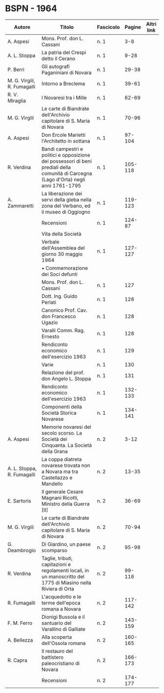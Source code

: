 # BSPN - 1964

| Autore                      | Titolo                                                                                                                                 | Fascicolo | Pagine  | Altri link |
|-----------------------------|----------------------------------------------------------------------------------------------------------------------------------------|-----------|---------|------------|
| A. Aspesi                   | Mons. Prof. don L. Cassani                                                                                                             | n. 1      | 3-8     |            |
| A. L. Stoppa                | La patria del Crespi detto il Cerano                                                                                                   | n. 1      | 9-28    |            |
| P. Berri                    | Gli autografi Paganiniani di Novara                                                                                                    | n. 1      | 29-38   |            |
| M. G. Virgili, R. Fumagalli | Intorno a Breclema                                                                                                                     | n. 1      | 39-61   |            |
| R. V. Miraglia              | I Novaresi tra i Mille                                                                                                                 | n. 1      | 62-69   |            |
| M. G. Virgili               | Le carte di Biandrate dell'Archivio capitolare di S. Maria di Novara                                                                   | n. 1      | 70-96   |            |
| A. Aspesi                   | Don Ercole Marietti l'Architetto in sottana                                                                                            | n. 1      | 97-104  |            |
| R. Verdina                  | Bandi campestri e politici e opposizione dei possessori di beni prediali della comunità di Carcegna (Lago d'Orta) negli anni 1761-1795 | n. 1      | 105-118 |            |
| A. Zammaretti               | La liberazione dei servi della gleba nella zona del Verbano, ed il museo di Oggiogno                                                   | n. 1      | 119-123 |            |
|                             | Recensioni                                                                                                                             | n. 1      | 124-87  |            |
|                             | Vita della Società                                                                                                                     |           |         |            |
|                             | Verbale dell'Assemblea del giorno 30 maggio 1964                                                                                       | n. 1      | 127-127 |            |
|                             | • Commemorazione dei Soci defunti                                                                                                      |           |         |            |
|                             | Mons. Prof. don L. Cassani                                                                                                             | n. 1      | 127     |            |
|                             | Dott. Ing. Guido Perlati                                                                                                               | n. 1      | 128     |            |
|                             | Canonico Prof. Cav. don Francesco Ugazio                                                                                               | n. 1      | 128     |            |
|                             | Varalli Comm. Rag. Ernesto                                                                                                             | n. 1      | 128     |            |
|                             | Rendiconto economico dell'esercizio 1963                                                                                               | n. 1      | 129     |            |
|                             | Varie                                                                                                                                  | n. 1      | 130     |            |
|                             | Relazione del prof. don Angelo L. Stoppa                                                                                               | n. 1      | 131     |            |
|                             | Rendiconto economico dell'esercizio 1963                                                                                               | n. 1      | 132-133 |            |
|                             | Componenti della Società Storica Novarese                                                                                              | n. 1      | 134-141 |            |
| A. Aspesi                   | Memorie novaresi del secolo scorso. La Società dei Cinquanta. La Società della Grana                                                   | n. 2      | 3-12    |            |
| A. L. Stoppa, R. Fumagalli  | La coppa diatreta novarese trovata non a Novara ma tra Castellazzo e Mandello                                                          | n. 2      | 13-35   |            |
| E. Sartoris                 | Il generale Cesare Magnani Ricotti, Ministro della Guerra [II]                                                                         | n. 2      | 36-69   |            |
| M. G. Virgili               | Le carte di Biandrate dell'Archivio capitolare di S. Maria di Novara                                                                   | n. 2      | 70-94   |            |
| G. Deambrogio               | Di Giardino, un paese scomparso                                                                                                        | n. 2      | 95-98   |            |
| R. Verdina                  | Taglie, tributi, capitazioni e regolamenti locali, in un manoscritto del 1775 di Miasino nella Riviera di Orta                         | n. 2      | 99-116  |            |
| R. Fumagalli                | L'acquedotto e le terme dell'epoca romana a Novara                                                                                     | n. 2      | 117-142 |            |
| F. M. Ferro                 | Dionigi Bussola e il santuario del Varallino di Galliate                                                                               | n. 2      | 143-159 |            |
| A. Bellezza                 | Alla scoperta dell'Ossola romana                                                                                                       | n. 2      | 160-165 |            |
| R. Capra                    | Il restauro del battistero paleocristiano di Novara                                                                                    | n. 2      | 166-173 |            |
|                             | Recensioni                                                                                                                             | n. 2      | 174-177 |            |
